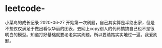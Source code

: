 # leetcode-
小菜鸟的成长记录
2020-06-27 开始第一次刷题，自己其实算是半路出家，但是不想仅仅满足于做出看似华丽的图表，去网上copy别人的代码搞搞自己也不是很明白的模型。知道打好基础就要老老实实刷题，所以要踏踏实实地过一遍。我爱刷题。
